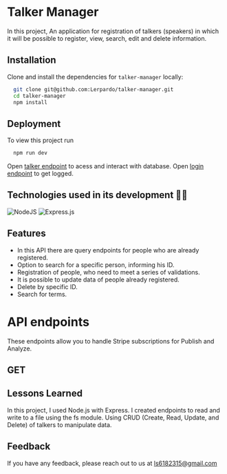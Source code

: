 
# Talker Manager

In this project, An application for registration of talkers (speakers) in which it will be possible to register, view, search, edit and delete information.

## Installation

Clone and install the dependencies for `talker-manager` locally:

```bash
  git clone git@github.com:Lerpardo/talker-manager.git
  cd talker-manager
  npm install
```

## Deployment

To view this project run

```bash
  npm run dev
```
Open [talker endpoint](http://localhost:3000/talker) to acess and interact with database.
Open [login endpoint](http://localhost:3000/login) to get logged.

## Technologies used in its development 🧑‍💻

![NodeJS](https://img.shields.io/badge/node.js-6DA55F?style=for-the-badge&logo=node.js&logoColor=white)
![Express.js](https://img.shields.io/badge/express.js-%23404d59.svg?style=for-the-badge&logo=express&logoColor=%2361DAFB)
## Features

- In this API there are query endpoints for people who are already registered.
- Option to search for a specific person, informing his ID.
- Registration of people, who need to meet a series of validations.
- It is possible to update data of people already registered.
- Delete by specific ID.
- Search for terms.

# API endpoints

These endpoints allow you to handle Stripe subscriptions for Publish and Analyze.

## GET

## Lessons Learned

In this project, I used Node.js with Express. I created endpoints to read and write to a file using the fs module.
Using CRUD (Create, Read, Update, and Delete) of talkers to manipulate data.

## Feedback

If you have any feedback, please reach out to us at ls6182315@gmail.com
